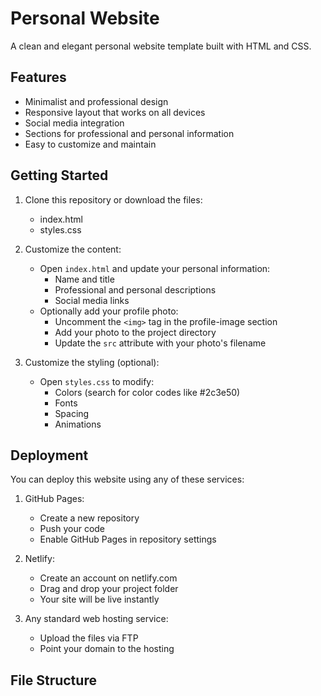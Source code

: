 # Personal Website

A clean and elegant personal website template built with HTML and CSS.

## Features

- Minimalist and professional design
- Responsive layout that works on all devices
- Social media integration
- Sections for professional and personal information
- Easy to customize and maintain

## Getting Started

1. Clone this repository or download the files:
   - index.html
   - styles.css

2. Customize the content:
   - Open `index.html` and update your personal information:
     - Name and title
     - Professional and personal descriptions
     - Social media links
   - Optionally add your profile photo:
     - Uncomment the `<img>` tag in the profile-image section
     - Add your photo to the project directory
     - Update the `src` attribute with your photo's filename

3. Customize the styling (optional):
   - Open `styles.css` to modify:
     - Colors (search for color codes like #2c3e50)
     - Fonts
     - Spacing
     - Animations

## Deployment

You can deploy this website using any of these services:

1. GitHub Pages:
   - Create a new repository
   - Push your code
   - Enable GitHub Pages in repository settings

2. Netlify:
   - Create an account on netlify.com
   - Drag and drop your project folder
   - Your site will be live instantly

3. Any standard web hosting service:
   - Upload the files via FTP
   - Point your domain to the hosting

## File Structure 